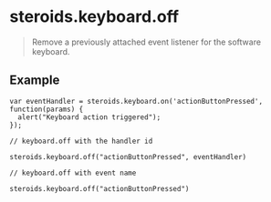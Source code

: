 steroids.keyboard.off
====================

  > Remove a previously attached event listener for the software keyboard.

## Example
    var eventHandler = steroids.keyboard.on('actionButtonPressed', function(params) {
      alert("Keyboard action triggered");
    });

    // keyboard.off with the handler id

    steroids.keyboard.off("actionButtonPressed", eventHandler)

    // keyboard.off with event name

    steroids.keyboard.off("actionButtonPressed")
